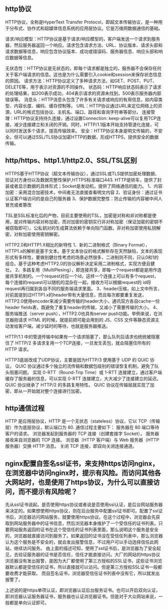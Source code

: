 ## http协议
HTTP协议，全称是HyperText Transfer Protocol，即超文本传输协议，是一种用于分布式、协作式和超媒体信息系统的应用层协议。它是万维网数据通信的基础。

请求/响应模型：HTTP协议是基于请求/响应模型的，客户端发送一个请求到服务器，然后服务器返回一个响应。请求包含请求方法、URL、协议版本、请求头部和请求数据等信息，响应包含协议版本、成功或错误码、服务器信息、响应头部和响应数据等信息。

无状态性：HTTP协议是无状态的，即每个请求都是独立的，服务器不会保存任何关于客户端请求的信息。这也是为什么需要引入cookie和session来保存状态信息的原因。
请求方法：HTTP协议定义了多种请求方法，如GET、POST、PUT、DELETE等，用于表示对资源的不同操作。
状态码：HTTP响应状态码表示了请求的处理结果，如200表示成功，404表示请求的资源未找到，500表示服务器内部错误等。
消息头：HTTP消息头包含了许多有关请求或响应的有用信息，如内容类型、内容长度、编码、缓存控制等。
URL：HTTP协议通过URL来定位网络上的资源，URL的格式包括协议、主机名、端口、路径和查询字符串等部分。
连接管理：HTTP协议支持持久连接，通过设置Connection: keep-alive可以复用TCP连接，减少连接建立和关闭的开销。同时，HTTP/1.1版本开始支持管道化连接，可以同时发送多个请求，提高传输效率。
安全：HTTP协议本身是明文传输的，不安全。但可以通过SSL/TLS协议加密HTTP的数据，形成HTTPS，提供安全的数据传输。

## http/https、http1.1/http2.0、SSL/TSL区别
HTTPS基于HTTP协议（超文本传输协议），通过SSL或TLS提供加密处理数据、验证对方身份以及数据完整性保护,HTTPS标准端口443.
HTTP是轿车，提供了封装或者显示数据的具体形式；Socket是发动机，提供了网络通信的能力。
1、内容加密：采用混合加密技术，中间者无法直接查看明文内容
2、验证身份：通过证书认证客户端访问的是自己的服务器
3、保护数据完整性：防止传输的内容被中间人冒充或者篡改

TSL是SSL标准化后的产物，目前主要使用的TSL，加密是对称和非对称都是使用，是对传输内容对称加密，而对加密的密钥实行非对称加密（保证加密的密钥不被窃取即可）。公私钥对的生成算法依赖于单向陷门函数。非对称加密使用私钥解密，对称加密使用密钥解密。

HTTP2.0和HTTP1.X相比的新特性
1、新的二进制格式（Binary Format），HTTP1.x的解析是基于文本。基于文本协议的格式解析存在天然缺陷，文本的表现形式有多样性，要做到健壮性考虑的场景必然很多，二进制则不同，只认0和1的组合。基于这种考虑HTTP2.0的协议解析决定采用二进制格式，实现方便且健壮。
2、多路复用（MultiPlexing），即连接共享，即每一个request都是是用作连接共享机制的。一个request对应一个id，这样一个连接上可以有多个request，每个连接的request可以随机的混杂在一起，接收方可以根据request的 id将request再归属到各自不同的服务端请求里面。
3、header压缩，如上文中所言，对前面提到过HTTP1.x的header带有大量信息，而且每次都要重复发送，HTTP2.0使用encoder来减少需要传输的header大小，通讯双方各自cache一份header fields表，既避免了重复header的传输，又减小了需要传输的大小。
4、服务端推送（server push），HTTP2.0也具有server push功能。举例来说，在浏览器刚请求 HTML 的时候，就提前把可能会用到的 JS、CSS 文件等静态资源主动发给客户端，减少延时的等待，也就是服务器推送。

HTTP/1.1 中的管道传输中如果有一个请求阻塞了，那么队列后请求也统统被阻塞住了
HTTP/2 多请求复用一个TCP连接，一旦发生丢包，就会阻塞住所有的 HTTP 请求。

HTTP3底层改成了UDP协议，主要是因为HTTP/3 使用基于 UDP 的 QUIC 协议。
QUIC 协议通过多个独立的流传输和数据包级别的错误恢复机制，避免了队头阻塞问题。
实现 0-RTT（Round-Trip Time）或 1-RTT 连接建立，通过客户端缓存了服务器的信息，可以实现 0-RTT 连接建立，大大减少了连接建立的延迟。QUIC 协议继承了 HTTP/2 的多路复用特性。
QUIC 协议在传输层就实现了加密，即从一开始就对整个连接进行加密。

## http通信过程
HTTP 是应用层协议，HTTP 是一个无状态（stateless）协议，它以 TCP（传输层）作为底层协议，默认端口为 80. 通信过程主要如下：
服务器在 80 端口等待客户的请求。
浏览器发起到服务器的 TCP 连接（创建套接字 Socket）。
服务器接收来自浏览器的 TCP 连接。
浏览器（HTTP 客户端）与 Web 服务器（HTTP 服务器）交换 HTTP 消息。
关闭 TCP 连接，即双向关闭连接通道。

## nginx配置自签名ssl证书，来支持https访问nginx，在浏览器中访问nginx时，提示有风险。而访问其他各大网站时，也是使用了https协议，为什么可以直接访问，而不提示有风险呢？
先从ssl证书说起。是否使用https协议或者说是否使用ssl认证，是后台网站服务器来决定的。如果想使用https协议，则在后台服务中配置ssl证书即可。配置了ssl证书后，浏览器访问网站服务，就要使用https协议。在这个过程中，浏览器会先获取到网站服务器中的证书信息，然后浏览器本身维护了一个受信任的证书列表。只要网站服务返回的证书在这个受信任的证书列表里面，那么说明这个服务是安全的，浏览器就直接访问到服务了。如果返回的证书没在受信任列表中，那么浏览器认为这个服务是不安全的，就会发出报警信息，不过用户可以手动选择信任此网站，继续访问服务。
由上面的描述可知，使用了ssl证书后，是浏览器为了安全起见，去验证服务器的证书是否信任，信任才能直接访问。大厂的网站的https协议浏览器没有发出报警，是因为大厂都使用了第三方授权的SSL证书，这些证书浏览器默认都是受信任的证书，所以直接就可以访问。但是第三方授权SSL证书一般都要收费才能获取。
而自签名证书，浏览器受信任证书列表中没有它，所以就发出报警了。

上述说的是https单项认证，即浏览器认证后台服务证书。也可以开启双向认证，即浏览器认证服务器证书，服务器也认证浏览器证书。但是对于大众网站来说，一般都是单向认证即可。